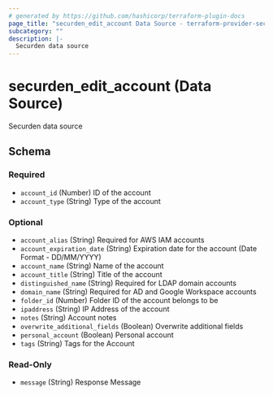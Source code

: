 ```yaml
---
# generated by https://github.com/hashicorp/terraform-plugin-docs
page_title: "securden_edit_account Data Source - terraform-provider-securden"
subcategory: ""
description: |-
  Securden data source
---
```


# securden_edit_account (Data Source)

Securden data source



<!-- schema generated by tfplugindocs -->
## Schema

### Required

- `account_id` (Number) ID of the account
- `account_type` (String) Type of the account

### Optional

- `account_alias` (String) Required for AWS IAM accounts
- `account_expiration_date` (String) Expiration date for the account (Date Format - DD/MM/YYYY)
- `account_name` (String) Name of the account
- `account_title` (String) Title of the account
- `distinguished_name` (String) Required for LDAP domain accounts
- `domain_name` (String) Required for AD and Google Workspace accounts
- `folder_id` (Number) Folder ID of the account belongs to be
- `ipaddress` (String) IP Address of the account
- `notes` (String) Account notes
- `overwrite_additional_fields` (Boolean) Overwrite additional fields
- `personal_account` (Boolean) Personal account
- `tags` (String) Tags for the Account

### Read-Only

- `message` (String) Response Message
